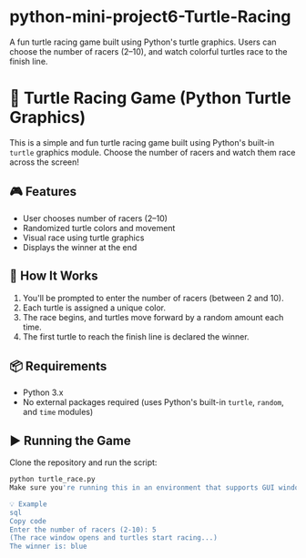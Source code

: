 # python-mini-project6-Turtle-Racing
A fun turtle racing game built using Python's turtle graphics. Users can choose the number of racers (2–10), and watch colorful turtles race to the finish line.

# 🐢 Turtle Racing Game (Python Turtle Graphics)

This is a simple and fun turtle racing game built using Python's built-in `turtle` graphics module. Choose the number of racers and watch them race across the screen!

## 🎮 Features

- User chooses number of racers (2–10)
- Randomized turtle colors and movement
- Visual race using turtle graphics
- Displays the winner at the end

## 🧠 How It Works

1. You'll be prompted to enter the number of racers (between 2 and 10).
2. Each turtle is assigned a unique color.
3. The race begins, and turtles move forward by a random amount each time.
4. The first turtle to reach the finish line is declared the winner.

## 📦 Requirements

- Python 3.x
- No external packages required (uses Python's built-in `turtle`, `random`, and `time` modules)

## ▶️ Running the Game

Clone the repository and run the script:

```bash
python turtle_race.py
Make sure you're running this in an environment that supports GUI windows (e.g., not in a headless server or some online IDEs).

💡 Example
sql
Copy code
Enter the number of racers (2-10): 5
(The race window opens and turtles start racing...)
The winner is: blue
